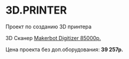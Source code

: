 # 3D.PRINTER

Проект по созданию 3D принтера 

3D Сканер [Makerbot Digitizer 85000p.](http://cvetmir3d.ru/3d-skanery/3d-printer-makerbot-3d-printer-makerbot/) 




Цена проекта без доп.оборудования: **39 257р.**
